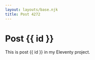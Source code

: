 ```yaml
---
layout: layouts/base.njk
title: Post 4272
---
```


# Post {{ id }}

This is post {{ id }} in my Eleventy project.
